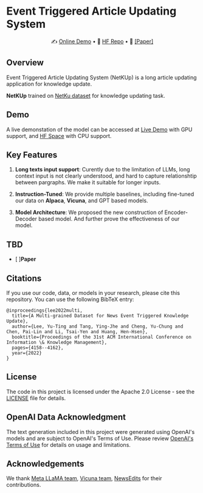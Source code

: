 # Event Triggered Article Updating System

<p align="center">
✍️ <a href="http://140.119.164.212:7840" target="_blank">Online Demo</a> 
•
🤗 <a href="https://huggingface.co/theQuert" target="_blank">HF Repo</a>
•
📃 <a href="https://dl.acm.org/doi/10.1145/3511808.3557537" target="_blank">[Paper]</a>  

## Overview
Event Triggered Article Updating System (NetKUp) is a long article updating application for knowledge update.

**NetKUp** trained on [NetKu dataset](https://github.com/hhhuang/NetKu) for knowledge updating task.

## Demo
A live demonstation of the model can be accessed at [Live Demo](http://140.119.164.212:7840) with GPU support, and [HF Space](https://huggingface.co/spaces/theQuert/Event-Triggered-Article-Updating-System) with CPU support.

## Key Features
1. **Long texts input support**: Curently due to the limitation of LLMs, long context input is not clearly understood, and hard to capture relationshtip between pargraphs. We make it suitable for longer inputs.

2. **Instruction-Tuned**: We provide multiple baselines, including fine-tuned our data on **Alpaca**, **Vicuna**,  and GPT based models.

3. **Model Architecture**: We proposed the new construction of Encoder-Decoder based model. And further prove the effectiveness of our model.

## TBD
- [ ]**Paper**

## Citations
If you use our code, data, or models in your research, please cite this repository. You can use the following BibTeX entry:

```bibtext
@inproceedings{lee2022multi,
  title={A Multi-grained Dataset for News Event Triggered Knowledge Update},
  author={Lee, Yu-Ting and Tang, Ying-Jhe and Cheng, Yu-Chung and Chen, Pai-Lin and Li, Tsai-Yen and Huang, Hen-Hsen},
  booktitle={Proceedings of the 31st ACM International Conference on Information \& Knowledge Management},
  pages={4158--4162},
  year={2022}
}
```

## License
The code in this project is licensed under the Apache 2.0 License - see the [LICENSE](LICENSE) file for details.

## OpenAI Data Acknowledgment
The text generation included in this project were generated using OpenAI's models and are subject to OpenAI's Terms of Use. Please review [OpenAI's Terms of Use](https://openai.com/policies/terms-of-use) for details on usage and limitations.

## Acknowledgements

We thank [Meta LLaMA team](https://github.com/facebookresearch/llama), [Vicuna team](https://github.com/lm-sys/FastChat), [NewsEdits](https://github.com/isi-nlp/NewsEdits) for their contributions.
